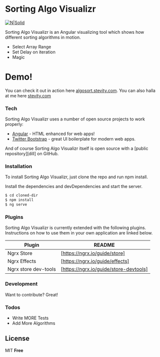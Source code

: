 # Sorting Algo Visualizr

[![N|Solid](https://stevity.com/img/logo/logo.png)](https://stevity.com)

Sorting Algo Visualizr is an Angular visualizing tool which shows how different sorting algorithms in motion.

  - Select Array Range
  - Set Delay on iteration
  - Magic

# Demo!

You can check it out in action here [algosort.stevity.com]. You can also halla at me here [stevity.com]

### Tech

Sorting Algo Visualizr uses a number of open source projects to work properly:

* [Angular] - HTML enhanced for web apps!
* [Twitter Bootstrap] - great UI boilerplate for modern web apps.

And of course Sorting Algo Visualizr itself is open source with a [public repository][dill]
 on GitHub.

### Installation

To install Sorting Algo Visualizr, just clone the repo and run npm install.

Install the dependencies and devDependencies and start the server.

```sh
$ cd cloned-dir
$ npm install 
$ ng serve
```

### Plugins

Sorting Algo Visualizr is currently extended with the following plugins. Instructions on how to use them in your own application are linked below.

| Plugin | README |
| ------ | ------ |
| Ngrx Store | [https://ngrx.io/guide/store] |
| Ngrx Effects | [https://ngrx.io/guide/effects] |
| Ngrx store dev-tools | [https://ngrx.io/guide/store-devtools] |


### Development

Want to contribute? Great!

### Todos

 - Write MORE Tests
 - Add More Algorithms

License
----

MIT
**Free**

   [algosort.stevity.com]: <https://algosort.stevity.com>
   [stevity.com]: <https://www.stevity.com>
   [Twitter Bootstrap]: <http://twitter.github.com/bootstrap/>
   [Angular]: <http://angular.io>
